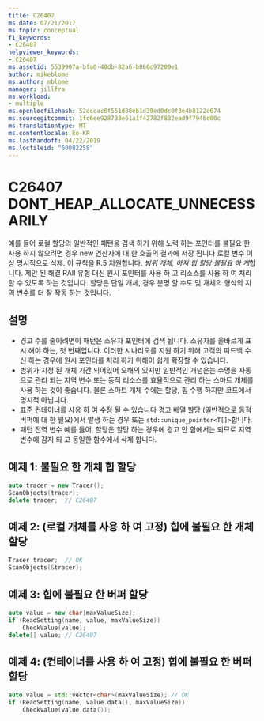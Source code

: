 ```yaml
---
title: C26407
ms.date: 07/21/2017
ms.topic: conceptual
f1_keywords:
- C26407
helpviewer_keywords:
- C26407
ms.assetid: 5539907a-bfa0-40db-82a6-b860c97209e1
author: mikeblome
ms.author: mblome
manager: jillfra
ms.workload:
- multiple
ms.openlocfilehash: 52eccac6f551d88eb1d39ed0dc0f3e4b8122e674
ms.sourcegitcommit: 1fc6ee928733e61a1f42782f832ead9f7946d00c
ms.translationtype: MT
ms.contentlocale: ko-KR
ms.lasthandoff: 04/22/2019
ms.locfileid: "60082258"
---
```

# <a name="c26407-dontheapallocateunnecessarily"></a>C26407 DONT_HEAP_ALLOCATE_UNNECESSARILY
예를 들어 로컬 할당의 일반적인 패턴을 검색 하기 위해 노력 하는 포인터를 불필요 한 사용 하지 않으려면 경우 new 연산자에 대 한 호출의 결과에 저장 됩니다 로컬 변수 이상 명시적으로 삭제. 이 규칙을 R.5 지원합니다. *범위 개체, 하지 힙 할당 불필요 하 게*합니다. 제안 된 해결 RAII 유형 대신 원시 포인터를 사용 하 고 리소스를 사용 하 여 처리할 수 있도록 하는 것입니다. 할당은 단일 개체, 경우 분명 할 수도 및 개체의 형식의 지역 변수를 더 잘 작동 하는 것입니다.

## <a name="remarks"></a>설명
- 경고 수를 줄이려면이 패턴은 소유자 포인터에 검색 됩니다. 소유자를 올바르게 표시 해야 하는, 첫 번째입니다. 이러한 시나리오를 지원 하기 위해 고객의 피드백 수신 하는 경우에 원시 포인터를 처리 하기 위해이 쉽게 확장할 수 있습니다.
- 범위가 지정 된 개체 기간 되어있어 오해의 있지만 일반적인 개념은는 수명을 자동으로 관리 되는 지역 변수 또는 동적 리소스를 효율적으로 관리 하는 스마트 개체를 사용 하는 것이 좋습니다. 물론 스마트 개체 수에는 할당, 힙 수행 하지만 코드에서 명시적 아닙니다.
- 표준 컨테이너를 사용 하 여 수정 될 수 있습니다 경고 배열 할당 (일반적으로 동적 버퍼에 대 한 필요)에서 발생 하는 경우 또는 `std::unique_pointer<T[]>`합니다.
- 패턴 전역 변수 예를 들어, 할당은 할당 하는 경우에 경고 안 함에서는 되므로 지역 변수에 감지 되 고 동일한 함수에서 삭제 합니다.

## <a name="example-1-unnecessary-object-allocation-on-heap"></a>예제 1: 불필요 한 개체 힙 할당

```cpp
auto tracer = new Tracer();
ScanObjects(tracer);
delete tracer;  // C26407
```

## <a name="example-2-unnecessary-object-allocation-on-heap-fixed-with-local-object"></a>예제 2: (로컬 개체를 사용 하 여 고정) 힙에 불필요 한 개체 할당

```cpp
Tracer tracer;  // OK
ScanObjects(&tracer);
```

## <a name="example-3-unnecessary-buffer-allocation-on-heap"></a>예제 3: 힙에 불필요 한 버퍼 할당

```cpp
auto value = new char[maxValueSize];
if (ReadSetting(name, value, maxValueSize))
    CheckValue(value);
delete[] value; // C26407
```

## <a name="example-4-unnecessary-buffer-allocation-on-the-heap-fixed-with-container"></a>예제 4: (컨테이너를 사용 하 여 고정) 힙에 불필요 한 버퍼 할당

```cpp
auto value = std::vector<char>(maxValueSize); // OK
if (ReadSetting(name, value.data(), maxValueSize))
    CheckValue(value.data());
```
